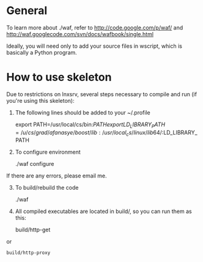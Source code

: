 General
=======

To learn more about ./waf, refer to http://code.google.com/p/waf/
and http://waf.googlecode.com/svn/docs/wafbook/single.html

Ideally, you will need only to add your source files in wscript, which is basically a Python program.

How to use skeleton
===================

Due to restrictions on lnxsrv, several steps necessary to compile and run (if you're using this skeleton):

1. The following lines should be added to your ~/.profile

    export PATH=/usr/local/cs/bin:$PATH
    export LD_LIBRARY_PATH=/u/cs/grad/afanasye/boost/lib:/usr/local_cs/linux/lib64/:$LD_LIBRARY_PATH

2. To configure environment

    ./waf configure

If there are any errors, please email me.

3. To build/rebuild the code

    ./waf

4. All compiled executables are located in build/, so you can run them as this:

    build/http-get

or 

    build/http-proxy

